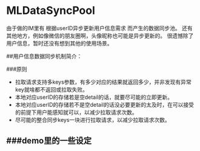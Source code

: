 # MLDataSyncPool

由于做的IM里有 根据userID异步更新用户信息需求 而产生的数据同步池。
还有其他地方，例如像微信的朋友圈啊，头像昵称也可能是异步更新的。
很遗憾除了用户信息，暂时还没有想到其他的使用场景。

##用户信息数据同步机制简介：

###原则
- 拉取请求支持多keys参数，有多少对应的结果就返回多少，并非发现有异常key就啥都不返回或拉取失败。
- 本地对应userID的存储若是空detail的话，就要尽可能的立即更新。
- 本地对应userID的存储若不是空detail的话没必要更新的太及时，在可以接受的前提下用户能感知就可以，以减少拉取请求次数。
- 尽可能的整合同步keys一块进行拉取请求，以减少拉取请求次数。

###demo里的一些设定
- 